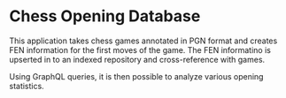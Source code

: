 # Chess Opening Database  
This application takes chess games annotated in PGN format and creates FEN information for the first moves of the game. The FEN informatino is upserted in to an indexed repository and cross-reference with games.

Using GraphQL queries, it is then possible to analyze various opening statistics.
